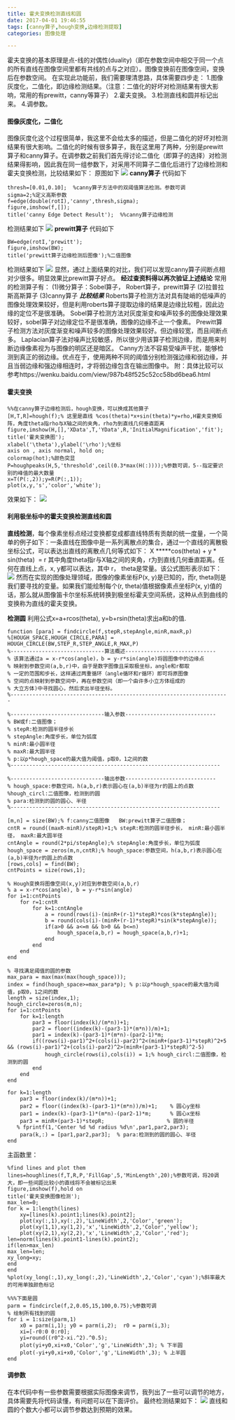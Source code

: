 ```yaml
---
title: 霍夫变换检测直线和圆
date: 2017-04-01 19:46:55
tags: [canny算子,hough变换,边缘检测提取]
categories: 图像处理

---
```

霍夫变换的基本原理是点-线的对偶性(duality)（即在参数空间中相交于同一个点的所有直线在图像空间里都有共线的点与之对应）。图像变换前在图像空间，变换后在参数空间。
在实现此功能前，我们需要理清思路，具体需要四步走：
1.图像灰度化，二值化，即边缘检测结果。（注意：二值化的好坏对检测结果有很大影响，常用的有prewitt，canny等算子）
2.霍夫变换。
3.检测直线和圆并标记出来。
4.调参数。
#### 图像灰度化，二值化
图像灰度化这个过程很简单，我这里不会给太多的描述，但是二值化的好坏对检测结果有很大影响。二值化的时候有很多算子，我在这里用了两种，分别是prewitt算子和canny算子。在调参数之前我们首先得讨论二值化（即算子的选择）对检测结果得影响，因此我在同一组参数下，对采用不同算子二值化后进行了边缘检测和霍夫变换检测，比较结果如下：
原图如下
![](http://ols4zt49w.bkt.clouddn.com/%E9%9C%8D%E5%A4%AB%E5%8F%98%E6%8D%A2%E5%B0%8F%E7%BB%84-%E5%8E%9F%E5%A7%8B%E5%9B%BE%E5%83%8F-2.jpg)
**canny算子**
代码如下
```
thresh=[0.01,0.10];  %canny算子方法中的双阈值算法检测。参数可调
sigma=2;%定义高斯参数   
f=edge(double(rotI),'canny',thresh,sigma);   
figure,imshow(f,[]);   
title('canny Edge Detect Result');  %%canny算子边缘检测
```
检测结果如下
![](http://ols4zt49w.bkt.clouddn.com/%E5%9B%BE%E7%89%871.png)
**prewitt算子**
代码如下
```
BW=edge(rotI,'prewitt');
figure,imshow(BW);
title('prewitt算子边缘检测后图像');%二值图像
```
检测结果如下
![](http://ols4zt49w.bkt.clouddn.com/%E5%9B%BE%E7%89%872.png)
显然，通过上面结果的对比，我们可以发现canny算子间断点相对少很多。明显效果比prewitt算子好点。
**经过查资料得以再次验证上述结论**
常用的检测算子有：
(1)微分算子：Sobel算子， Robert算子，prewitt算子
(2)拉普拉斯高斯算子
(3)canny算子
***比较结果***
Roberts算子检测方法对具有陡峭的低噪声的图像处理效果较好，但是利用roberts算子提取边缘的结果是边缘比较粗，因此边缘的定位不是很准确。
Sobel算子检测方法对灰度渐变和噪声较多的图像处理效果较好，sobel算子对边缘定位不是很准确，图像的边缘不止一个像素。
Prewitt算子检测方法对灰度渐变和噪声较多的图像处理效果较好。但边缘较宽，而且间断点多。
Laplacian算子法对噪声比较敏感，所以很少用该算子检测边缘，而是用来判断边缘像素视为与图像的明区还是暗区。
Canny方法不容易受噪声干扰，能够检测到真正的弱边缘。优点在于，使用两种不同的阈值分别检测强边缘和弱边缘，并且当弱边缘和强边缘相连时，才将弱边缘包含在输出图像中。
附：具体比较可以参考https://wenku.baidu.com/view/987b48f525c52cc58bd6bea6.html
#### 霍夫变换

```
%%在canny算子边缘检测后，hough变换，可以换成其他算子
[H,T,R]=hough(f);% 这里是直线 %cos(theta)*x+sin(theta)*y=rho,H霍夫变换矩阵，角度theta指rho与X轴之间的夹角，rho为到直线几何垂直距离
figure,imshow(H,[],'XData',T,'YData',R,'InitialMagnification','fit');
title('霍夫变换图');
xlabel('\theta'),ylabel('\rho');%坐标
axis on , axis normal, hold on;
colormap(hot);%颜色突显
P=houghpeaks(H,5,'threshold',ceil(0.3*max(H(:))));%参数可调，5--指定要识别的峰值的最大数量
x=T(P(:,2));y=R(P(:,1));
plot(x,y,'s','color','white');
```
效果如下：
![](http://ols4zt49w.bkt.clouddn.com/%E5%9B%BE%E7%89%873.jpg)
#### 利用极坐标中的霍夫变换检测直线和圆
**直线检测**，每个像素坐标点经过变换都变成都直线特质有贡献的统一度量，一个简单的例子如下：一条直线在图像中是一系列离散点的集合，通过一个直线的离散极坐标公式，可以表达出直线的离散点几何等式如下：
X *****cos(theta) + y * sin(theta)  = r 其中角度theta指r与X轴之间的夹角，r为到直线几何垂直距离。任何在直线上点，x, y都可以表达，其中 r， theta是常量。该公式图形表示如下：
![](http://ols4zt49w.bkt.clouddn.com/%E5%9B%BE%E7%89%874.png)
然而在实现的图像处理领域，图像的像素坐标P(x, y)是已知的，而r, theta则是我们要寻找的变量。如果我们能绘制每个(r, theta)值根据像素点坐标P(x, y)值的话，那么就从图像笛卡尔坐标系统转换到极坐标霍夫空间系统，这种从点到曲线的变换称为直线的霍夫变换。

**检测圆**
利用公式x=a+rcos(theta),   y=b+rsin(theta)求出a和b的值.
```
function [para] = findcircle(f,stepR,stepAngle,minR,maxR,p)
%[HOUGH_SPACE,HOUGH_CIRCLE,PARA] = HOUGH_CIRCLE(BW,STEP_R,STEP_ANGLE,R_MAX,P)
%------------------------------算法概述-----------------------------
% 该算法通过a = x-r*cos(angle)，b = y-r*sin(angle)将圆图像中的边缘点
% 映射到参数空间(a,b,r)中，由于是数字图像且采取极坐标，angle和r都取
% 一定的范围和步长，这样通过两重循环（angle循环和r循环）即可将原图像
% 空间的点映射到参数空间中，再在参数空间（即一个由许多小立方体组成的
% 大立方体)中寻找圆心，然后求出半径坐标。
%----------------------------------------------------------------------

%------------------------------输入参数-----------------------------
% BW或f:二值图像；
% stepR:检测的圆半径步长
% stepAngle:角度步长，单位为弧度
% minR:最小圆半径
% maxR:最大圆半径
% p:以p*hough_space的最大值为阈值，p取0，1之间的数
%-------------------------------------------------------------------

%------------------------------输出参数-----------------------------
% hough_space:参数空间，h(a,b,r)表示圆心在(a,b)半径为r的圆上的点数
%hough_circl:二值图像，检测到的圆
% para:检测到的圆的圆心、半径
%-------------------------------------------------------------------

[m,n] = size(BW);% f:canny二值图像   BW:prewitt算子二值图像；
cntR = round((maxR-minR)/stepR)+1;% stepR:检测的圆半径步长， minR:最小圆半径， maxR:最大圆半径
cntAngle = round(2*pi/stepAngle);% stepAngle:角度步长，单位为弧度
hough_space = zeros(m,n,cntR);% hough_space:参数空间，h(a,b,r)表示圆心在(a,b)半径为r的圆上的点数
[rows,cols] = find(BW);
cntPoints = size(rows,1);
 
% Hough变换将图像空间(x,y)对应到参数空间(a,b,r)
% a = x-r*cos(angle), b = y-r*sin(angle)
for i=1:cntPoints
    for r=1:cntR
        for k=1:cntAngle
            a = round(rows(i)-(minR+(r-1)*stepR)*cos(k*stepAngle));
            b = round(cols(i)-(minR+(r-1)*stepR)*sin(k*stepAngle));
            if(a>0 && a<=m && b>0 && b<=n)
                hough_space(a,b,r) = hough_space(a,b,r)+1;
            end
        end
    end
end
 
% 寻找满足阈值的圆的参数
max_para = max(max(max(hough_space)));
index = find(hough_space>=max_para*p); % p:以p*hough_space的最大值为阈值，p取0，1之间的数
length = size(index,1);
hough_circle=zeros(m,n);
for i=1:cntPoints
    for k=1:length
        par3 = floor(index(k)/(m*n))+1;
        par2 = floor((index(k)-(par3-1)*(m*n))/m)+1;
        par1 = index(k)-(par3-1)*(m*n)-(par2-1)*m;
        if((rows(i)-par1)^2+(cols(i)-par2)^2<(minR+(par3-1)*stepR)^2+5 && (rows(i)-par1)^2+(cols(i)-par2)^2>(minR+(par3-1)*stepR)^2-5)
            hough_circle(rows(i),cols(i)) = 1;% hough_circl:二值图像，检测到的圆
        end
    end
end
 
for k=1:length
    par3 = floor(index(k)/(m*n))+1;     
    par2 = floor((index(k)-(par3-1)*(m*n))/m)+1;    % 圆心y坐标
    par1 = index(k)-(par3-1)*(m*n)-(par2-1)*m;      % 圆心x坐标
    par3 = minR+(par3-1)*stepR;                    % 圆的半径
   % fprintf(1,'Center %d %d radius %d\n',par1,par2,par3);
    para(k,:) = [par1,par2,par3];  % para:检测到的圆的圆心、半径
end

```
主函数里：
```
%find lines and plot them
lines=houghlines(f,T,R,P,'FillGap',5,'MinLength',20);%参数可调，将20调大，即一些间距比较小的直线将不会被标记出来
figure,imshow(f),hold on
title('霍夫变换图像检测');
max_len=0;
for k = 1:length(lines)
    xy=[lines(k).point1;lines(k).point2];
    plot(xy(:,1),xy(:,2),'LineWidth',2,'Color','green');
    plot(xy(1,1),xy(1,2),'x','LineWidth',2,'Color','yellow');
    plot(xy(2,1),xy(2,2),'x','LineWidth',2,'Color','red');
len=norm(lines(k).point1-lines(k).point2);
if(len>max_len)
max_len=len;
xy_long=xy;
end
end
%plot(xy_long(:,1),xy_long(:,2),'LineWidth',2,'Color','cyan');%斜率最大的可用单独颜色标记

%%%下面是圆
parm = findcircle(f,2,0.05,15,100,0.75);%参数可调
% 绘制所有找到的圆
for i = 1:size(parm,1)
    x0 = parm(i,1); y0 = parm(i,2);  r0 = parm(i,3);
    xi=[-r0:0 0:r0];
    yi=round((r0^2-xi.^2).^0.5);
    plot(yi+y0,xi+x0,'Color','g','LineWidth',3); % 下半圆
    plot(-yi+y0,xi+x0,'Color','g','LineWidth',3); % 上半圆
end
```
#### 调参数
在本代码中有一些参数需要根据实际图像来调节，我列出了一些可以调节的地方，具体需要先将代码读懂，有问题可以在下面评价。
最终检测结果如下：
![](http://ols4zt49w.bkt.clouddn.com/%E9%9C%8D%E5%A4%AB%E5%8F%98%E6%8D%A2%E5%9B%BE%E5%83%8F%E6%A3%80%E6%B5%8B%E7%9B%B4%E7%BA%BF%E5%92%8C%E5%9C%86.jpg)
直线和圆的个数大小都可以调节参数达到预期的效果。
